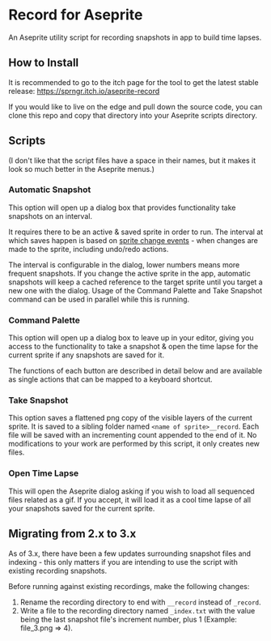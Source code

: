 # Record for Aseprite

An Aseprite utility script for recording snapshots in app to build time lapses.

## How to Install

It is recommended to go to the itch page for the tool to get the latest stable release: https://sprngr.itch.io/aseprite-record

If you would like to live on the edge and pull down the source code, you can clone this repo and copy that directory into your Aseprite scripts directory.

## Scripts

(I don't like that the script files have a space in their names, but it makes it look so much better in the Aseprite menus.)

### Automatic Snapshot

This option will open up a dialog box that provides functionality take snapshots on an interval.

It requires there to be an active & saved sprite in order to run. The interval at which saves happen is based on [sprite change events](https://github.com/aseprite/api/blob/main/api/sprite.md#spriteevents) - when changes are made to the sprite, including undo/redo actions.

The interval is configurable in the dialog, lower numbers means more frequent snapshots. If you change the active sprite in the app, automatic snapshots will keep a cached reference to the target sprite until you target a new one with the dialog. Usage of the Command Palette and Take Snapshot command can be used in parallel while this is running.

### Command Palette

This option will open up a dialog box to leave up in your editor, giving you access to the functionality to take a snapshot & open the time lapse for the current sprite if any snapshots are saved for it.

The functions of each button are described in detail below and are available as single actions that can be mapped to a keyboard shortcut.

### Take Snapshot

This option saves a flattened png copy of the visible layers of the current sprite. It is saved to a sibling folder named `<name of sprite>__record`. Each file will be saved with an incrementing count appended to the end of it. No modifications to your work are performed by this script, it only creates new files.

### Open Time Lapse

This will open the Aseprite dialog asking if you wish to load all sequenced files related as a gif. If you accept, it will load it as a cool time lapse of all your snapshots saved for the current sprite.

## Migrating from 2.x to 3.x

As of 3.x, there have been a few updates surrounding snapshot files and indexing - this only matters if you are intending to use the script with existing recording snapshots.

Before running against existing recordings, make the following changes:
1. Rename the recording directory to end with `__record` instead of `_record`.
2. Write a file to the recording directory named `_index.txt` with the value being the last snapshot file's increment number, plus 1 (Example: file_3.png => 4).
